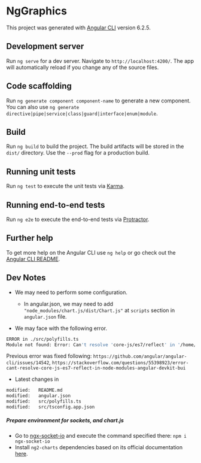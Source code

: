 # NgGraphics

This project was generated with [Angular CLI](https://github.com/angular/angular-cli) version 6.2.5.

## Development server

Run `ng serve` for a dev server. Navigate to `http://localhost:4200/`. The app will automatically reload if you change any of the source files.

## Code scaffolding

Run `ng generate component component-name` to generate a new component. You can also use `ng generate directive|pipe|service|class|guard|interface|enum|module`.

## Build

Run `ng build` to build the project. The build artifacts will be stored in the `dist/` directory. Use the `--prod` flag for a production build.

## Running unit tests

Run `ng test` to execute the unit tests via [Karma](https://karma-runner.github.io).

## Running end-to-end tests

Run `ng e2e` to execute the end-to-end tests via [Protractor](http://www.protractortest.org/).

## Further help

To get more help on the Angular CLI use `ng help` or go check out the [Angular CLI README](https://github.com/angular/angular-cli/blob/master/README.md).


## Dev Notes
- We may need to perform some configuration.
  - In angular.json, we may need to add `"node_modules/chart.js/dist/Chart.js"` at `scripts` section in `angular.json` file.

- We may face with the following error.

```bash
ERROR in ./src/polyfills.ts
Module not found: Error: Can't resolve 'core-js/es7/reflect' in '/home/linosx/Code/angular5-examples/ng-sockets/ng-graphics/src'
```
Previous error was fixed following: `https://github.com/angular/angular-cli/issues/14542`, `https://stackoverflow.com/questions/55398923/error-cant-resolve-core-js-es7-reflect-in-node-modules-angular-devkit-bui`

- Latest changes in 

```bash
modified:   README.md
modified:   angular.json
modified:   src/polyfills.ts
modified:   src/tsconfig.app.json
```

##### Prepare environment for sockets, and chart.js
- Go to [ngx-socket-io](https://www.npmjs.com/package/ngx-socket-io) and execute the command specified there: `npm i ngx-socket-io`
- Install `ng2-charts` dependencies based on its official documentation [here](https://valor-software.com/ng2-charts/).




